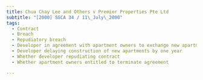 ```yaml
---
title: Chua Chay Lee and Others v Premier Properties Pte Ltd 
subtitle: "[2000] SGCA 34 / 11\_July\_2000"
tags:
  - Contract
  - Breach
  - Repudiatory breach
  - Developer in agreement with apartment owners to exchange new apartments for old apartments in en bloc purchase of site
  - Developer delaying construction of new apartments by one year
  - Whether developer repudiating contract
  - Whether apartment owners entitled to terminate agreement

---
```


